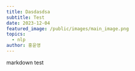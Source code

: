 ```yaml
---
title: Dasdasdsa
subtitle: Test
date: 2023-12-04
featured_image: /public/images/main_image.png
topics:
  - nlp
author: 홍윤영
---
```


markdown test

